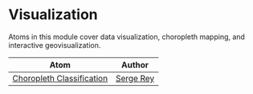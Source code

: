 # Visualization

Atoms in this module cover data visualization, choropleth mapping, and interactive geovisualization.

| Atom                               | Author                   |
|------------------------------------|--------------------------|
| [Choropleth Classification][cc]    | [Serge Rey][sr]          |


[cc]: choropleth_classification.ipynb 
[sr]: https://github.com/sjsrey
